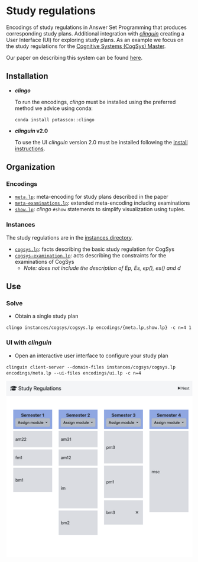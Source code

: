 
# Study regulations

Encodings of study regulations in Answer Set Programming that produces corresponding study plans.
Additional integration with [*clinguin*](https://clinguin.readthedocs.io/en/latest/) creating a User Interface (UI) for exploring study plans.
As an example we focus on the study regulations for the [Cognitive Systems (CogSys) Master](https://www.uni-potsdam.de/fileadmin/projects/studium/docs/03_studium_konkret/07_rechtsgrundlagen/studienordnungen/StO_CogSys_EN.pdf).

Our paper on describing this system can be found [here](https://www.cs.uni-potsdam.de/wv/publications/DBLP_conf/iclp/HahnMNO0SS23.pdf).

## Installation

* ***clingo***

  To run the encodings, *clingo* must be installed using the preferred method we advice using conda:

  ```console
  conda install potassco::clingo
  ```

* ***clinguin* v2.0**

  To use the UI *clinguin* version 2.0 must be installed following the [install instructions](https://clinguin.readthedocs.io/en/latest/clinguin/installation.html).

## Organization

### Encodings


* [`meta.lp`](./encodings/meta.lp): meta-encoding for study plans described in the paper
* [`meta-examinations.lp`](./encodings/meta-examinations.lp): extended meta-encoding including examinations
* [`show.lp`](./encodings/show.lp): *clingo* `#show` statements to simplify visualization using tuples.



### Instances

The study regulations are in the [instances directory](./instances).

* [`cogsys.lp`](./instances/cogsys/cogsys.lp): facts describing the basic study regulation for CogSys
* [`cogsys-examination.lp`](./instances/cogsys/cogsys-examinations.lp): acts describing the constraints for the examinations of CogSys
  * *Note: does not include the description of Ep, Es, ep(), es() and d*

## Use

### Solve

- Obtain a single study plan

```command
clingo instances/cogsys/cogsys.lp encodings/{meta.lp,show.lp} -c n=4 1
```


### UI with *clinguin*

- Open an interactive user interface to configure your study plan

```command
clinguin client-server --domain-files instances/cogsys/cogsys.lp encodings/meta.lp --ui-files encodings/ui.lp -c n=4
```

![](img/out.png)

